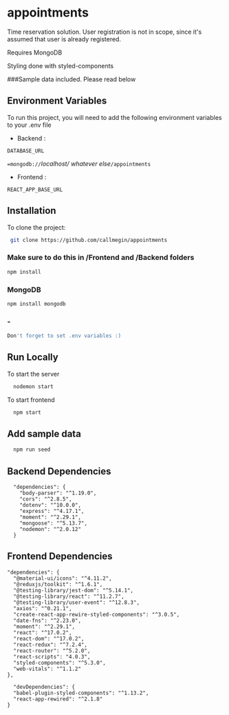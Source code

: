 # appointments

Time reservation solution.
User registration is not in scope, since it's assumed that user is already registered.

Requires MongoDB

Styling done with styled-components

###Sample data included. Please read below
  
## Environment Variables

To run this project, you will need to add the following environment variables to your .env file

* Backend :

`DATABASE_URL`

`=mongodb://`_localhost/ whatever else_`/appointments`

* Frontend :

`REACT_APP_BASE_URL`
  

  
## Installation

To clone the project:

```sh
 git clone https://github.com/callmegin/appointments
```
### Make sure to do this in /Frontend and /Backend folders
```sh
npm install
```
### MongoDB
```sh
npm install mongodb
```

### -
```sh
Don't forget to set .env variables :)
```


## Run Locally

To start the server

```bash
  nodemon start
```
To start frontend
```bash
  npm start
```
## Add sample data

```bash
  npm run seed
```
  
  
## Backend Dependencies

```
  "dependencies": {
    "body-parser": "^1.19.0",
    "cors": "^2.8.5",
    "dotenv": "^10.0.0",
    "express": "^4.17.1",
    "moment": "^2.29.1",
    "mongoose": "^5.13.7",
    "nodemon": "^2.0.12"
  }
```

  ## Frontend Dependencies
  ```
  "dependencies": {
    "@material-ui/icons": "^4.11.2",
    "@reduxjs/toolkit": "^1.6.1",
    "@testing-library/jest-dom": "^5.14.1",
    "@testing-library/react": "^11.2.7",
    "@testing-library/user-event": "^12.8.3",
    "axios": "^0.21.1",
    "create-react-app-rewire-styled-components": "^3.0.5",
    "date-fns": "^2.23.0",
    "moment": "^2.29.1",
    "react": "^17.0.2",
    "react-dom": "^17.0.2",
    "react-redux": "^7.2.4",
    "react-router": "^5.2.0",
    "react-scripts": "4.0.3",
    "styled-components": "^5.3.0",
    "web-vitals": "^1.1.2"
  },

    "devDependencies": {
    "babel-plugin-styled-components": "^1.13.2",
    "react-app-rewired": "^2.1.8"
  }
  ```



